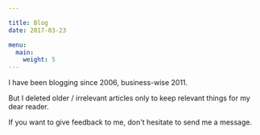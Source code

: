 ```yaml
---

title: Blog
date: 2017-03-23

menu:
  main:
    weight: 5
---
```


I have been blogging since 2006, business-wise 2011.

But I deleted older / irrelevant articles only to keep relevant things for my dear reader.

If you want to give feedback to me, don't hesitate to send me a message.
